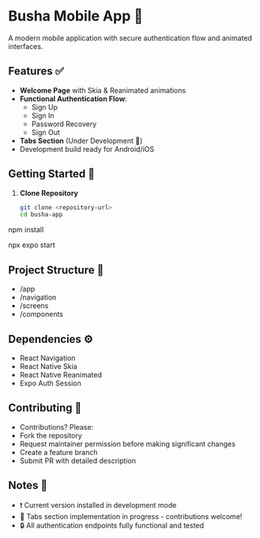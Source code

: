 # Busha Mobile App 👋

A modern mobile application with secure authentication flow and animated interfaces.

## Features ✅

- **Welcome Page** with Skia & Reanimated animations
- **Functional Authentication Flow**:
  - Sign Up
  - Sign In
  - Password Recovery
  - Sign Out
- **Tabs Section** (Under Development 🚧)
- Development build ready for Android/iOS

## Getting Started 🚀

1. **Clone Repository**
   ```bash
   git clone <repository-url>
   cd busha-app
   ```

npm install

npx expo start

## Project Structure 📂

- /app
- /navigation
- /screens
- /components

## Dependencies ⚙️

- React Navigation
- React Native Skia
- React Native Reanimated
- Expo Auth Session

## Contributing 🤝

- Contributions? Please:
- Fork the repository
- Request maintainer permission before making significant changes
- Create a feature branch
- Submit PR with detailed description

## Notes 📝

- ❗ Current version installed in development mode
- 🚧 Tabs section implementation in progress - contributions welcome!
- 🔒 All authentication endpoints fully functional and tested
